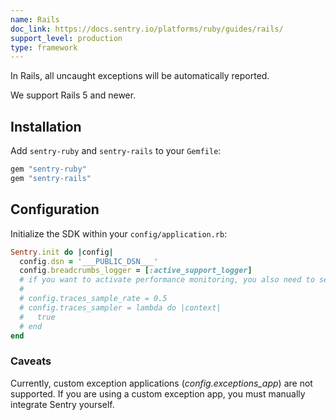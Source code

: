 ```yaml
---
name: Rails
doc_link: https://docs.sentry.io/platforms/ruby/guides/rails/
support_level: production
type: framework
---
```


In Rails, all uncaught exceptions will be automatically reported.

We support Rails 5 and newer.

## Installation

Add `sentry-ruby` and `sentry-rails` to your `Gemfile`:

```ruby
gem "sentry-ruby"
gem "sentry-rails"
```

## Configuration

Initialize the SDK within your `config/application.rb`:

```ruby
Sentry.init do |config|
  config.dsn = '___PUBLIC_DSN___'
  config.breadcrumbs_logger = [:active_support_logger]
  # if you want to activate performance monitoring, you also need to set either one of these options
  #
  # config.traces_sample_rate = 0.5
  # config.traces_sampler = lambda do |context|
  #   true
  # end
end
```

### Caveats

Currently, custom exception applications (_config.exceptions_app_) are not supported. If you are using a custom exception app, you must manually integrate Sentry yourself.
